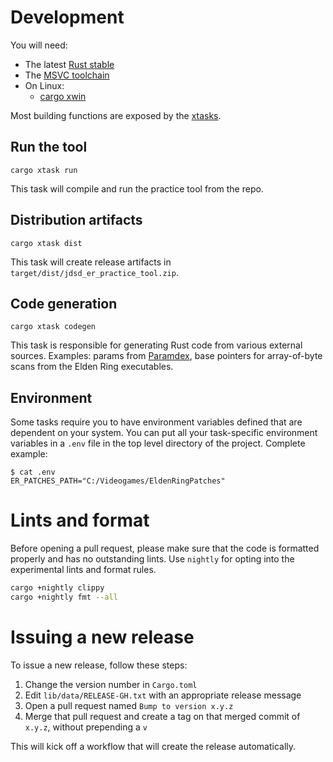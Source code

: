 # Development

You will need:

- The latest [Rust stable](https://rustup.rs/)
- The [MSVC toolchain](https://visualstudio.microsoft.com/vs/features/cplusplus/)
- On Linux:
  - [cargo xwin](https://github.com/rust-cross/cargo-xwin)

Most building functions are exposed by the [xtasks](https://github.com/matklad/cargo-xtask).

## Run the tool

```
cargo xtask run
```

This task will compile and run the practice tool from the repo.

## Distribution artifacts

```
cargo xtask dist
```

This task will create release artifacts in `target/dist/jdsd_er_practice_tool.zip`.

## Code generation

```
cargo xtask codegen
```

This task is responsible for generating Rust code from various external sources.
Examples: params from [Paramdex](https://github.com/soulsmods/Paramdex), base pointers for
array-of-byte scans from the Elden Ring executables.

## Environment

Some tasks require you to have environment variables defined that are dependent on your system.
You can put all your task-specific environment variables in a `.env` file in the top level directory
of the project. Complete example:

```
$ cat .env
ER_PATCHES_PATH="C:/Videogames/EldenRingPatches"
```

# Lints and format

Before opening a pull request, please make sure that the code is formatted properly and has no 
outstanding lints. Use `nightly` for opting into the experimental lints and format rules.

```sh
cargo +nightly clippy
cargo +nightly fmt --all
```

# Issuing a new release

To issue a new release, follow these steps:

1. Change the version number in `Cargo.toml`
2. Edit `lib/data/RELEASE-GH.txt` with an appropriate release message
3. Open a pull request named `Bump to version x.y.z`
4. Merge that pull request and create a tag on that merged commit of `x.y.z`, without
   prepending a `v`

This will kick off a workflow that will create the release automatically.
